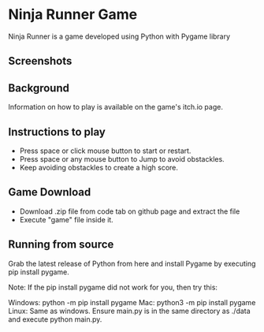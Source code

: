 # Ninja Runner Game

Ninja Runner is a game developed using Python with Pygame library 
## Screenshots

## Background
Information on how to play is available on the game's itch.io page.
## Instructions to play
- Press space or click mouse button to start or restart.
- Press space or any mouse button to Jump to avoid obstackles.
- Keep avoiding obstackles to create a high score.

## Game Download
- Download .zip file from code tab on github page and extract the file
- Execute "game" file inside it.

## Running from source
Grab the latest release of Python from here and install Pygame by executing pip install pygame.

Note: If the pip install pygame did not work for you, then try this:

Windows: python -m pip install pygame
Mac: python3 -m pip install pygame
Linux: Same as windows.
Ensure main.py is in the same directory as ./data and execute python main.py.
